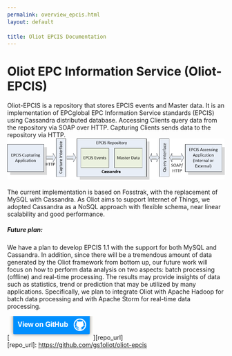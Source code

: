 ```yaml
---
permalink: overview_epcis.html
layout: default

title: Oliot EPCIS Documentation
---
```


Oliot EPC Information Service (Oliot-EPCIS)
===========================================
Oliot-EPCIS is a repository that stores EPCIS events and Master data. It is an implementation of EPCglobal EPC Information Service standards (EPCIS) using Cassandra distributed database. Accessing Clients query data from the repository via SOAP over HTTP. Capturing Clients sends data to the repository via HTTP.
<br>
![thumbnail](images/epcis-pics/EPCIS_Architecture.png)
<br> <br>
The current implementation is based on Fosstrak, with the replacement of MySQL with Cassandra. As Oliot aims to support Internet of Things, we adopted Cassandra as a NoSQL approach with flexible schema, near linear scalability and good performance.  
##### Future plan:  
We have a plan to develop EPCIS 1.1 with the support for both MySQL and Cassandra. 
In addition, since there will be a tremendous amount of data generated by the Oliot framework from bottom up, our future work will focus on how to perform data analysis on two aspects: batch processing (offline) and real-time processing. The results may provide insights of data such as statistics, trend or prediction that may be utilized by many applications. Specifically, we plan to integrate Oliot with Apache Hadoop for batch data processing and with Apache Storm for real-time data processing.

[![thumbnail](images/viewon.png)][repo_url]  
[repo_url]: https://github.com/gs1oliot/oliot-epcis
